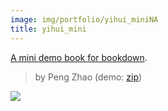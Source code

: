 ```yaml
---
image: img/portfolio/yihui_miniNA
title: yihui_mini
---
```


[A mini demo book for bookdown](https://github.com/yihui/bookdown-minimal).

> by Peng Zhao (demo: [zip](https://github.com/pzhaonet/bookdownplus/raw/master/upload/yihui_mini/demo.zip))

<!--more-->

[![](https://github.com/pzhaonet/bookdownplus/raw/master/upload/yihui_mini/showcase/)](https://github.com/pzhaonet/bookdownplus/raw/master/upload/yihui_mini/showcase/)

